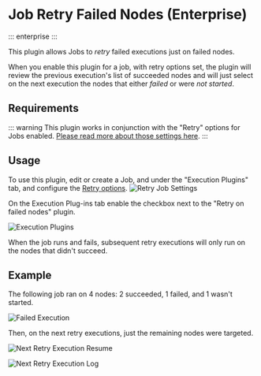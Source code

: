 # Job Retry Failed Nodes (Enterprise)
::: enterprise
:::

This plugin allows Jobs to *retry* failed executions just on failed nodes.

When you enable this plugin for a job, with retry options set, the plugin will review the previous execution's list of succeeded nodes and will just select on the next execution the nodes that either *failed* or were *not started*.

## Requirements

::: warning
This plugin works in conjunction with the "Retry" options for Jobs enabled.  [Please read more about those settings here](/manual/creating-jobs.md#retry).
:::



## Usage

To use this plugin, edit or create a Job, and under the "Execution Plugins" tab,  and configure the [Retry options](/manual/creating-jobs.md#retry).
![Retry Job Settings](/assets/img/retry-failed-jobs-retry.png)

On the Execution Plug-ins tab enable the checkbox next to the "Retry on failed nodes" plugin.

![Execution Plugins](/assets/img/retry-failed-jobs-conf.png)

When the job runs and fails, subsequent retry executions will only run on the nodes that didn't succeed.

## Example
The following job ran on 4 nodes: 2 succeeded, 1 failed, and 1 wasn't started.

![Failed Execution](/assets/img/retry-failed-jobs-execution-failed.png)

Then, on the next retry executions, just the remaining nodes were targeted.

![Next Retry Execution Resume](/assets/img/retry-failed-jobs-execution-succeed-resume.png)

![Next Retry Execution Log](/assets/img/retry-failed-jobs-execution-succeed-log.png)
